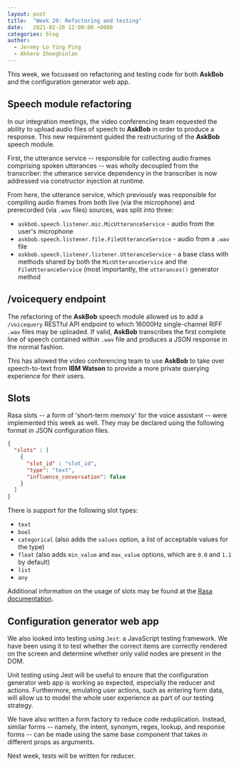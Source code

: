 ```yaml
---
layout: post
title:  "Week 20: Refactoring and testing"
date:   2021-02-28 12:00:00 +0000
categories: blog
author:
  - Jeremy Lo Ying Ping
  - Akhere Ihoeghinlan
---
```


This week, we focussed on refactoring and testing code for both **AskBob** and the configuration generator web app.

## Speech module refactoring

In our integration meetings, the video conferencing team requested the ability to upload audio files of speech to **AskBob** in order to produce a response. This new requirement guided the restructuring of the **AskBob** speech module.

First, the utterance service -- responsible for collecting audio frames comprising spoken utterances -- was wholly decoupled from the transcriber: the utterance service dependency in the transcriber is now addressed via constructor injection at runtime.

From here, the utterance service, which previously was responsible for compiling audio frames from both live (via the microphone) and prerecorded (via `.wav` files) sources, was split into three:
- `askbob.speech.listener.mic.MicUtteranceService` - audio from the user's microphone
- `askbob.speech.listener.file.FileUtteranceService` - audio from a `.wav` file
- `askbob.speech.listener.listener.UtteranceService` - a base class with methods shared by both the `MicUtteranceService` and the `FileUtteranceService` (most importantly, the `utterances()` generator method

## /voicequery endpoint

The refactoring of the **AskBob** speech module allowed us to add a `/voicequery` RESTful API endpoint to which 16000Hz single-channel RIFF `.wav` files may be uploaded. If valid, **AskBob** transcribes the first complete line of speech contained within `.wav` file and produces a JSON response in the normal fashion.

This has allowed the video conferencing team to use **AskBob** to take over speech-to-text from **IBM Watson** to provide a more private querying experience for their users.

## Slots

Rasa slots -- a form of 'short-term memory' for the voice assistant -- were implemented this week as well. They may be declared using the following format in JSON configuration files.

```json
{
  "slots" : [
    {
      "slot_id" : "slot_id",
      "type": "text",
      "influence_conversation": false
    }
  ]
}
```

There is support for the following slot types:
- `text`
- `bool`
- `categorical` (also adds the `values` option, a list of acceptable values for the type)
- `float` (also adds `min_value` and `max_value` options, which are `0.0` and `1.1` by default)
- `list`
- `any`

Additional information on the usage of slots may be found at the [Rasa documentation](https://rasa.com/docs/rasa/domain/#slots).


## Configuration generator web app

We also looked into testing using `Jest`: a JavaScript testing framework. We have been using it to test whether the correct items are correctly rendered on the screen and determine whether only valid nodes are present in the DOM.

Unit testing using Jest will be useful to ensure that the configuration generator web app is working as expected, especially the reducer and actions. Furthermore, emulating user actions, such as entering form data, will allow us to model the whole user experience as part of our testing strategy.

We have also written a form factory to reduce code reduplication. Instead, similar forms -- namely, the intent, synonym, regex, lookup, and response forms -- can be made using the same base component that takes in different props as arguments.

Next week, tests will be written for reducer.
